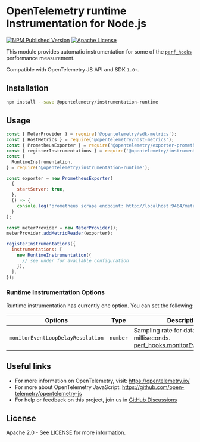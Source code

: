 # OpenTelemetry runtime Instrumentation for Node.js

[![NPM Published Version][npm-img]][npm-url]
[![Apache License][license-image]][license-image]

This module provides automatic instrumentation for some of the [`perf_hooks`](https://nodejs.org/api/perf_hooks.html) performance measurement.

Compatible with OpenTelemetry JS API and SDK `1.0+`.

## Installation

```bash
npm install --save @opentelemetry/instrumentation-runtime
```

## Usage

```js
const { MeterProvider } = require('@opentelemetry/sdk-metrics');
const { HostMetrics } = require('@opentelemetry/host-metrics');
const { PrometheusExporter } = require('@opentelemetry/exporter-prometheus');
const { registerInstrumentations } = require('@opentelemetry/instrumentation');
const {
  RuntimeInstrumentation,
} = require('@opentelemetry/instrumentation-runtime');

const exporter = new PrometheusExporter(
  {
    startServer: true,
  },
  () => {
    console.log('prometheus scrape endpoint: http://localhost:9464/metrics');
  }
);

const meterProvider = new MeterProvider();
meterProvider.addMetricReader(exporter);

registerInstrumentations({
  instrumentations: [
    new RuntimeInstrumentation({
      // see under for available configuration
    }),
  ],
});
```

### Runtime Instrumentation Options

Runtime instrumentation has currently one option. You can set the following:

| Options                           | Type     | Description                                                                                                                                                           |
| --------------------------------- | -------- | --------------------------------------------------------------------------------------------------------------------------------------------------------------------- |
| `monitorEventLoopDelayResolution` | `number` | Sampling rate for data collection, in milliseconds. [perf_hooks.monitorEventLoopDelay](https://nodejs.org/api/perf_hooks.html#perf_hooksmonitoreventloopdelayoptions) |

## Useful links

- For more information on OpenTelemetry, visit: <https://opentelemetry.io/>
- For more about OpenTelemetry JavaScript: <https://github.com/open-telemetry/opentelemetry-js>
- For help or feedback on this project, join us in [GitHub Discussions][discussions-url]

## License

Apache 2.0 - See [LICENSE][license-url] for more information.

[discussions-url]: https://github.com/open-telemetry/opentelemetry-js/discussions
[license-url]: https://github.com/open-telemetry/opentelemetry-js-contrib/blob/main/LICENSE
[license-image]: https://img.shields.io/badge/license-Apache_2.0-green.svg?style=flat
[npm-url]: https://www.npmjs.com/package/@opentelemetry/instrumentation-runtime
[npm-img]: https://badge.fury.io/js/%40opentelemetry%2Finstrumentation-runtime.svg
